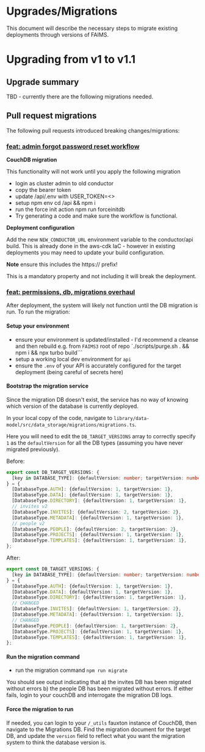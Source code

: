 # Upgrades/Migrations

This document will describe the necessary steps to migrate existing deployments through versions of FAIMS.

# Upgrading from v1 to v1.1

## Upgrade summary

TBD - currently there are the following migrations needed.

## Pull request migrations

The following pull requests introduced breaking changes/migrations:

### [feat: admin forgot password reset workflow](https://github.com/FAIMS/FAIMS3/pull/1334)

**CouchDB migration**

This functionality will not work until you apply the following migration

- login as cluster admin to old conductor
- copy the bearer token
- update /api/.env with USER_TOKEN=<>
- setup npm env cd /api && npm i
- run the force init action npm run forceinitdb
- Try generating a code and make sure the workflow is functional.

**Deployment configuration**

Add the new `NEW_CONDUCTOR_URL` environment variable to the conductor/api build. This is already done in the aws-cdk IaC - however in existing deployments you may need to update your build configuration.

**Note** ensure this includes the https:// prefix!

This is a mandatory property and not including it will break the deployment.

### [feat: permissions, db, migrations overhaul](https://github.com/FAIMS/FAIMS3/pull/1380)

After deployment, the system will likely not function until the DB migration is run. To run the migration:

#### Setup your environment

- ensure your environment is updated/installed - I'd recommend a cleanse and then rebuild e.g. from `FAIMS3` root of repo `./scripts/purge.sh . && npm i && npx turbo build```
- setup a working local dev environment for `api`
- ensure the `.env` of your API is accurately configured for the target deployment (being careful of secrets here)

#### Bootstrap the migration service

Since the migration DB doesn't exist, the service has no way of knowing which version of the database is currently deployed.

In your local copy of the code, navigate to `library/data-model/src/data_storage/migrations/migrations.ts`.

Here you will need to edit the `DB_TARGET_VERSIONS` array to correctly specify `1` as the `defaultVersion` for all the DB types (assuming you have never migrated previously).

Before:

```typescript
export const DB_TARGET_VERSIONS: {
  [key in DATABASE_TYPE]: {defaultVersion: number; targetVersion: number};
} = {
  [DatabaseType.AUTH]: {defaultVersion: 1, targetVersion: 1},
  [DatabaseType.DATA]: {defaultVersion: 1, targetVersion: 1},
  [DatabaseType.DIRECTORY]: {defaultVersion: 1, targetVersion: 1},
  // invites v2
  [DatabaseType.INVITES]: {defaultVersion: 2, targetVersion: 2},
  [DatabaseType.METADATA]: {defaultVersion: 1, targetVersion: 1},
  // people v2
  [DatabaseType.PEOPLE]: {defaultVersion: 2, targetVersion: 2},
  [DatabaseType.PROJECTS]: {defaultVersion: 1, targetVersion: 1},
  [DatabaseType.TEMPLATES]: {defaultVersion: 1, targetVersion: 1},
};
```

After:

```typescript
export const DB_TARGET_VERSIONS: {
  [key in DATABASE_TYPE]: {defaultVersion: number; targetVersion: number};
} = {
  [DatabaseType.AUTH]: {defaultVersion: 1, targetVersion: 1},
  [DatabaseType.DATA]: {defaultVersion: 1, targetVersion: 1},
  [DatabaseType.DIRECTORY]: {defaultVersion: 1, targetVersion: 1},
  // CHANGED
  [DatabaseType.INVITES]: {defaultVersion: 1, targetVersion: 2},
  [DatabaseType.METADATA]: {defaultVersion: 1, targetVersion: 1},
  // CHANGED
  [DatabaseType.PEOPLE]: {defaultVersion: 1, targetVersion: 2},
  [DatabaseType.PROJECTS]: {defaultVersion: 1, targetVersion: 1},
  [DatabaseType.TEMPLATES]: {defaultVersion: 1, targetVersion: 1},
};
```

#### Run the migration command

- run the migration command `npm run migrate`

You should see output indicating that a) the invites DB has been migrated without errors b) the people DB has been migrated without errors. If either fails, login to your couchDB and interrogate the migration DB logs.

#### Force the migration to run 

If needed, you can login to your `/_utils` fauxton instance of CouchDB, then navigate to the Migrations DB. Find the migration document for the target DB, and update the `version` field to reflect what you want the migration system to think the database version is.
